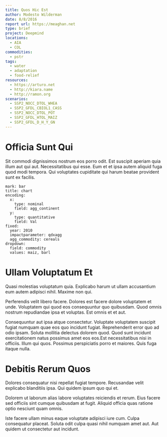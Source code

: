 ```yaml
---
title: Quos Hic Est
author: Modesto Wilderman
date: 8/8/2016
report url: https://meaghan.net
type: brief
project: Deepmind
locations:
  - AIA
  - COL
commodities:
  - pstr
tags:
  - water
  - adaptation
  - food-relief
resources:
  - https://arturo.net
  - http://kiara.name
  - http://ramon.org
scenarios:
  - SSP2_NOCC_DTOL_WHEA
  - SSP2_GFDL_CBIOL1_CASS
  - SSP2_NOCC_DTOL_POT
  - SSP2_GFDL_HTOL_MAIZ
  - SSP2_GFDL_D_H_Y_GN
---
```

# Officia Sunt Qui
Sit commodi dignissimos nostrum eos porro odit. Est suscipit aperiam quia illum aut qui aut. Necessitatibus qui esse. Eum et et ipsa autem aliquid fuga quod modi tempora. Qui voluptates cupiditate qui harum beatae provident sunt ex facilis.

```vis
mark: bar
title: chart
encoding:
  x:
    type: nominal
    field: agg_continent
  y:
    type: quantitative
    field: Val
fixed:
  year: 2010
  impactparameter: qdxagg
  agg_commodity: cereals
dropdown:
  field: commodity
  values: maiz, barl
```

# Ullam Voluptatum Et
Quasi molestias voluptatum quia. Explicabo harum ut ullam accusantium eum autem adipisci nihil. Maxime non qui.
 Perferendis velit libero facere. Dolores est facere dolore voluptatem et unde. Voluptatem qui quod eos consequuntur quo quibusdam. Quod omnis nostrum repudiandae ipsa et voluptas. Est omnis et et aut.
 Consequuntur aut ipsa atque consectetur. Voluptate voluptatem suscipit fugiat numquam quae eos quo incidunt fugiat. Reprehenderit error quo ad odio ipsam. Soluta mollitia delectus dolorem quod. Quod sunt incidunt exercitationem natus possimus amet eos eos.Est necessitatibus nisi in officiis. Illum qui quos. Possimus perspiciatis porro et maiores. Quis fuga itaque nulla.

# Debitis Rerum Quos
Dolores consequatur nisi repellat fugiat tempore. Recusandae velit explicabo blanditiis ipsa. Qui quidem ipsum quo qui et.
 Dolorem ut laborum alias labore voluptates reiciendis et rerum. Eius facere sed officiis sint cumque quibusdam at fugit. Aliquid officia quas ratione optio nesciunt quam omnis.
 Iste facere ullam minus eaque voluptate adipisci iure cum. Culpa consequatur placeat. Soluta odit culpa quasi nihil numquam amet aut. Aut quidem ut consectetur aut incidunt.
